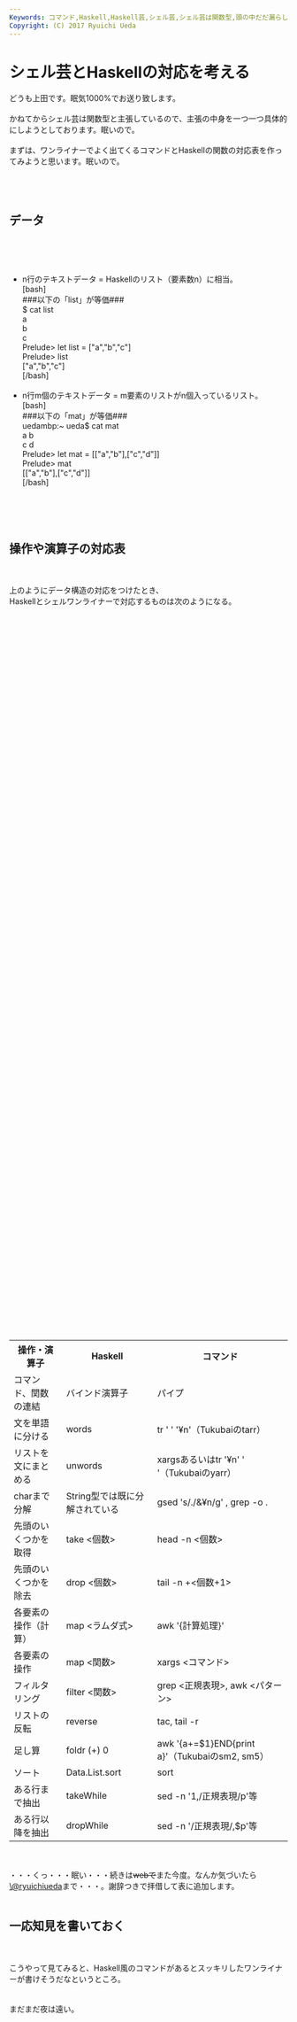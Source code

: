 ```yaml
---
Keywords: コマンド,Haskell,Haskell芸,シェル芸,シェル芸は関数型,頭の中だだ漏らし
Copyright: (C) 2017 Ryuichi Ueda
---
```


# シェル芸とHaskellの対応を考える
<!--:ja-->どうも上田です。眠気1000%でお送り致します。<br />
<br />
かねてからシェル芸は関数型と主張しているので、主張の中身を一つ一つ具体的にしようとしております。眠いので。<br />
<br />
まずは、ワンライナーでよく出てくるコマンドとHaskellの関数の対応表を作ってみようと思います。眠いので。<br />
<br />
<!--:--><!--more--><!--:ja--><br />
<br />
<h2>データ</h2><br />
<br />
<ul><br />
 <li>n行のテキストデータ = Haskellのリスト（要素数n）に相当。<br />
[bash]<br />
###以下の「list」が等価###<br />
$ cat list<br />
a<br />
b<br />
c<br />
Prelude&gt; let list = [&quot;a&quot;,&quot;b&quot;,&quot;c&quot;]<br />
Prelude&gt; list<br />
[&quot;a&quot;,&quot;b&quot;,&quot;c&quot;]<br />
[/bash]<br />
 </li><br />
 <li>n行m個のテキストデータ = m要素のリストがn個入っているリスト。<br />
[bash]<br />
###以下の「mat」が等価###<br />
uedambp:~ ueda$ cat mat<br />
a b<br />
c d<br />
Prelude&gt; let mat = [[&quot;a&quot;,&quot;b&quot;],[&quot;c&quot;,&quot;d&quot;]]<br />
Prelude&gt; mat<br />
[[&quot;a&quot;,&quot;b&quot;],[&quot;c&quot;,&quot;d&quot;]]<br />
[/bash]<br />
 </li><br />
</ul><br />
<br />
<h2>操作や演算子の対応表</h2><br />
<br />
上のようにデータ構造の対応をつけたとき、<br />
Haskellとシェルワンライナーで対応するものは次のようになる。<br />
<br />
<table><br />
 <tr><br />
 <th>操作・演算子</th><br />
 <th>Haskell</th><br />
 <th>コマンド</th><br />
 </tr><br />
 <tr><br />
 <td>コマンド、関数の連結</td><br />
 <td>バインド演算子</td><br />
 <td>パイプ</td><br />
 </tr><br />
 <tr><br />
 <td>文を単語に分ける</td><br />
 <td>words</td><br />
 <td>tr ' ' '¥n'（Tukubaiのtarr）</td><br />
 </tr><br />
 <tr><br />
 <td>リストを文にまとめる</td><br />
 <td>unwords</td><br />
 <td>xargsあるいはtr '¥n' ' '（Tukubaiのyarr）</td><br />
 </tr><br />
 <tr><br />
 <td>charまで分解</td><br />
 <td>String型では既に分解されている</td><br />
 <td>gsed 's/./&¥n/g' , grep -o .</td><br />
 </tr><br />
 <tr><br />
 <td>先頭のいくつかを取得</td><br />
 <td>take &lt;個数&gt;</td><br />
 <td>head -n &lt;個数&gt;</td><br />
 </tr><br />
 <tr><br />
 <td>先頭のいくつかを除去</td><br />
 <td>drop &lt;個数&gt;</td><br />
 <td>tail -n +&lt;個数+1&gt;</td><br />
 </tr><br />
 <tr><br />
 <td>各要素の操作（計算）</td><br />
 <td>map &lt;ラムダ式&gt;</td><br />
 <td>awk '{計算処理}'</td><br />
 </tr><br />
 <tr><br />
 <td>各要素の操作</td><br />
 <td>map &lt;関数&gt;</td><br />
 <td>xargs &lt;コマンド&gt;</td><br />
 </tr><br />
 <tr><br />
 <td>フィルタリング</td><br />
 <td>filter &lt;関数&gt;</td><br />
 <td>grep &lt;正規表現&gt;, awk &lt;パターン&gt;</td><br />
 </tr><br />
 <tr><br />
 <td>リストの反転</td><br />
 <td>reverse</td><br />
 <td>tac, tail -r</td><br />
 </tr><br />
 <tr><br />
 <td>足し算</td><br />
 <td>foldr (+) 0</td><br />
 <td>awk '{a+=$1}END{print a}'（Tukubaiのsm2, sm5）</td><br />
 </tr><br />
 <tr><br />
 <td>ソート</td><br />
 <td>Data.List.sort</td><br />
 <td>sort</td><br />
 </tr><br />
 <tr><br />
 <td>ある行まで抽出</td><br />
 <td>takeWhile</td><br />
 <td>sed -n '1,/正規表現/p'等</td><br />
 </tr><br />
 <tr><br />
 <td>ある行以降を抽出</td><br />
 <td>dropWhile</td><br />
 <td>sed -n '/正規表現/,$p'等</td><br />
 </tr><br />
</table><br />
<br />
・・・くっ・・・眠い・・・続きは<del>webで</del>また今度。なんか気づいたら<a href="https://twitter.com/ryuichiueda" target="_blank">\@ryuichiueda</a>まで・・・。謝辞つきで拝借して表に追加します。<br />
<br />
<h2>一応知見を書いておく</h2><br />
<br />
こうやって見てみると、Haskell風のコマンドがあるとスッキリしたワンライナーが書けそうだなというところ。<br />
<br />
<br />
まだまだ夜は遠い。<!--:-->
